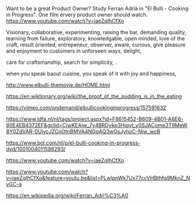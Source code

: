 

Want to be a great Product Owner? Study Ferran Adrià in "El Bulli - Cooking in Progress". One film ervery product owner should watch. https://www.youtube.com/watch?v=iaeZqIhCfXo

Visionary, collaborative, experimenting, raising the bar, demanding quality, learning from failure, exploratory, knowledgable, open minded, love of the craft, result oriented, entrepeneur, observer, aware, curious, give pleasure and enjoyment to customers in unforseen ways, delight, 


care for craftsmanship, search for simplicity, .

when you speak baout cuisine, you speak of it with joy and happiness,


http://www.elbulli-themovie.de/HOME.html

https://en.wiktionary.org/wiki/the_proof_of_the_pudding_is_in_the_eating

https://vimeo.com/ondemand/elbullicookinginprogress/157591632

https://www.idfa.nl/nl/tags/project.aspx?id=F8615452-B609-4B01-A8E6-80E4EB4372EF&gclid=CjwKEAjw_7y4BRDykp3Hjqyt_y0SJACome3T9MeW8Y0ZdVAR-0UiycJZCnOtnBMVA4NGqAQ3wOsJyhoC-Njw_wcB


https://www.bol.com/nl/p/el-bulli-cooking-in-progress-dvd/1001004011586293/

https://www.youtube.com/watch?v=iaeZqIhCfXo

https://www.youtube.com/watch?v=iaeZqIhCfXo&feature=youtu.be&list=PLwlpnWk7Ux77ccVHBthfq9MknZ_NyGC-a

https://en.wikipedia.org/wiki/Ferran_Adri%C3%A0

